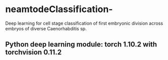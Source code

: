 # neamtodeClassification-
Deep learning for cell stage classification of first embryonic division across embryos of diverse Caenorhabditis sp.


## Python deep learning module: torch 1.10.2 with torchvision 0.11.2
